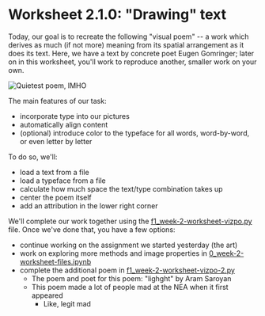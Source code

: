 # Worksheet 2.1.0: "Drawing" text

Today, our goal is to recreate the following "visual poem" -- a work which derives as much (if not more) meaning from its spatial arrangement as it does its text. Here, we have a text by concrete poet Eugen Gomringer; later on in this worksheet, you'll work to reproduce another, smaller work on your own.

![Quietest poem, IMHO](https://cs.allegheny.edu/sites/dluman/img/poem.png)

The main features of our task:

* incorporate type into our pictures
* automatically align content
* (optional) introduce color to the typeface for all words, word-by-word, or even letter by letter

To do so, we'll:

* load a text from a file
* load a typeface from a file
* calculate how much space the text/type combination takes up
* center the poem itself
* add an attribution in the lower right corner

We'll complete our work together using the [f1_week-2-worksheet-vizpo.py](f1_week-2-worksheet-vizpo.py) file. Once we've done that, you have a few options:

* continue working on the assignment we started yesterday (the art)
* work on exploring more methods and image properties in [0_week-2-worksheet-files.ipynb](0_week-2-worksheet-files.ipynb)
* complete the additional poem in [f1_week-2-worksheet-vizpo-2.py](f1_week-2-worksheet-vizpo-2.py)
  * The poem and poet for this poem: "lighght" by Aram Saroyan
  * This poem made a lot of people mad at the NEA when it first appeared
    * Like, legit mad